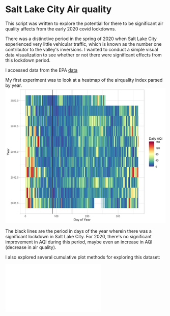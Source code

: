 # Salt Lake City Air quality
This script was written to explore the potential for there to be significant air quality affects from the early 2020 covid lockdowns.

There was a distinctive period in the spring of 2020 when Salt Lake City experienced very little vehicular traffic, which is known as the number one contributor to the valley's inversions. I wanted to conduct a simple visual data visualization to see whether or not there were significant effects from this lockdown period.  

I accessed data from the EPA [data](https://www.epa.gov/outdoor-air-quality-data)

My first experiment was to look at a heatmap of the airquality index parsed by year.
![Air quality index heatmap](Daily_heatmap.jpeg)

The black lines are the period in days of the year wherein there was a significant lockdown in Salt Lake City.  For 2020, there's no significant improvement in AQI during this period, maybe even an increase in AQI (decrease in air quality).

I also explored several cumulative plot methods for exploring this dataset:

![Cumulative plot all year](cumulative-plot_all_year.pdf)
